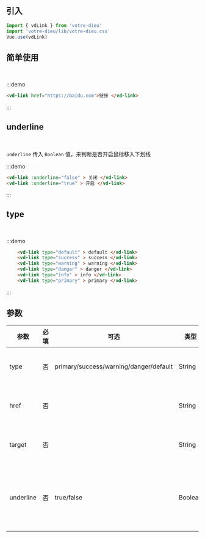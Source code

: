 ## 引入

```js
import { vdLink } from 'votre-dieu'
import 'votre-dieu/lib/votre-dieu.css'
Vue.use(vdLink)
```

## 简单使用

<br />

:::demo
```html
<vd-link href="https://baidu.com">链接 </vd-link>
```
:::

## underline
<br />

`underline` 传入 `Boolean` 值，来判断是否开启鼠标移入下划线

:::demo
```html
<vd-link :underline="false" > 关闭 </vd-link>
<vd-link :underline="true" > 开启 </vd-link>
```
:::


## type
<br />

:::demo
```html
    <vd-link type="default" > default </vd-link>
    <vd-link type="success" > success </vd-link>
    <vd-link type="warning" > warning </vd-link>
    <vd-link type="danger" > danger </vd-link>
    <vd-link type="info" > info </vd-link>
    <vd-link type="primary" > primary </vd-link>
```
:::


## 参数

| 参数      | 必填 | 可选                                   | 类型    | 默认    | 说明           |
| --------- | ---- | -------------------------------------- | ------- | ------- | -------------- |
| type      | 否   | primary/success/warning/danger/default | String  | default | 字体颜色       |
| href      | 否   |                                        | String  |         | 跳转地址       |
| target    | 否   |                                        | String  |         | 跳转方式       |
| underline | 否   | true/false                             | Boolean | true    | 是否开启下划线 |

